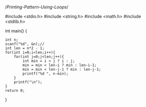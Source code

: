 /*Printing-Pattern-Using-Loops*/

#include <stdio.h>
#include <string.h>
#include <math.h>
#include <stdlib.h>

int main() 
{

    int n;
    scanf("%d", &n);//
    int len = n*2 - 1;
    for(int i=0;i<len;i++){
        for(int j=0;j<len;j++){
            int min = i < j ? i : j;
            min = min < len-i ? min : len-i-1;
            min = min < len-j-1 ? min : len-j-1;
            printf("%d ", n-min);
        }
        printf("\n");
    }
    return 0;
}
